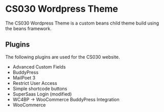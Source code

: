 # CS030 Wordpress Theme

The CS030 Wordpress Theme is a custom beans child theme build using the beans framework.

## Plugins

The following plugins are used for the CS030 website.

- Advanced Custom Fields
- BuddyPress
- MailPoet 3
- Restrict User Access
- Simple shortcode buttons
- SuperSaas Login (modified)
- WC4BP -> WooCommerce BuddyPress Integration
- WooCommerce
